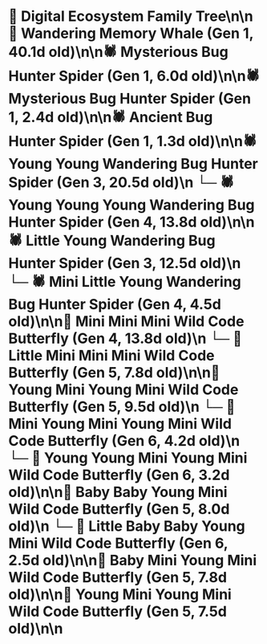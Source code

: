 # 🌳 Digital Ecosystem Family Tree\n\n🐋 Wandering Memory Whale (Gen 1, 40.1d old)\n\n🕷️ Mysterious Bug Hunter Spider (Gen 1, 6.0d old)\n\n🕷️ Mysterious Bug Hunter Spider (Gen 1, 2.4d old)\n\n🕷️ Ancient Bug Hunter Spider (Gen 1, 1.3d old)\n\n🕷️ Young Young Wandering Bug Hunter Spider (Gen 3, 20.5d old)\n  └─ 🕷️ Young Young Young Wandering Bug Hunter Spider (Gen 4, 13.8d old)\n\n🕷️ Little Young Wandering Bug Hunter Spider (Gen 3, 12.5d old)\n  └─ 🕷️ Mini Little Young Wandering Bug Hunter Spider (Gen 4, 4.5d old)\n\n🦋 Mini Mini Mini Wild Code Butterfly (Gen 4, 13.8d old)\n  └─ 🦋 Little Mini Mini Mini Wild Code Butterfly (Gen 5, 7.8d old)\n\n🦋 Young Mini Young Mini Wild Code Butterfly (Gen 5, 9.5d old)\n  └─ 🦋 Mini Young Mini Young Mini Wild Code Butterfly (Gen 6, 4.2d old)\n  └─ 🦋 Young Young Mini Young Mini Wild Code Butterfly (Gen 6, 3.2d old)\n\n🦋 Baby Baby Young Mini Wild Code Butterfly (Gen 5, 8.0d old)\n  └─ 🦋 Little Baby Baby Young Mini Wild Code Butterfly (Gen 6, 2.5d old)\n\n🦋 Baby Mini Young Mini Wild Code Butterfly (Gen 5, 7.8d old)\n\n🦋 Young Mini Young Mini Wild Code Butterfly (Gen 5, 7.5d old)\n\n